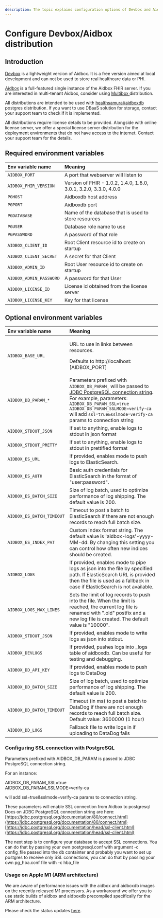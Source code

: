 ```yaml
---
description: The topic explains configuration options of Devbox and Aidbox distributions
---
```


# Configure Devbox/Aidbox distribution

## Introduction

[Devbox](https://hub.docker.com/r/healthsamurai/devbox) is a lightweight version of Aidbox. It is a free version aimed at local development and can not be used to store real healthcare data or PHI.

[Aidbox](https://hub.docker.com/r/healthsamurai/aidboxone) is a full-featured single instance of the Aidbox FHIR server. If you are interested in multi-tenant Aidbox, consider using [Multibox ](https://docs.aidbox.app/getting-started/installation/use-devbox-aidbox)distribution.

All distributions are intended to be used with [healthsamurai/aidboxdb](https://hub.docker.com/r/healthsamurai/aidboxdb) postgres distribution. If you want to use DBaaS solution for storage, contact your support team to check if it is implemented.

All distributions require license details to be provided. Alongside with online license server, we offer a special license server distribution for the deployment environments that do not have access to the internet. Contact your support team for the details.

## Required environment variables

| Env variable name | Meaning |
| :--- | :--- |
| `AIDBOX_PORT` | A port that webserver will listen to |
| `AIDBOX_FHIR_VERSION` | Version of FHIR - 1.0.2, 1.4.0, 1.8.0, 3.0.1, 3.2.0, 3.3.0, 4.0.0 |
| `PGHOST` | Aidboxdb host address |
| `PGPORT` | Aidboxdb port |
| `PGDATABASE` | Name of the database that is used to store resources |
| `PGUSER` | Database role name to use |
| `PGPASSWORD` | A password of that role |
| `AIDBOX_CLIENT_ID` | Root Client resource id to create on startup |
| `AIDBOX_CLIENT_SECRET` | A secret for that Client |
| `AIDBOX_ADMIN_ID` | Root User resource id to create on startup |
| `AIDBOX_ADMIN_PASSWORD` | A password for that User |
| `AIDBOX_LICENSE_ID` | License id obtained from the license server |
| `AIDBOX_LICENSE_KEY` | Key for that license |

## Optional environment variables

<table>
  <thead>
    <tr>
      <th style="text-align:left">Env variable name</th>
      <th style="text-align:left">Meaning</th>
    </tr>
  </thead>
  <tbody>
    <tr>
      <td style="text-align:left"><code>AIDBOX_BASE_URL</code>
      </td>
      <td style="text-align:left">
        <p>URL to use in links between resources.</p>
        <p>Defaults to http://localhost:[AIDBOX_PORT]</p>
      </td>
    </tr>
    <tr>
      <td style="text-align:left"><code>AIDBOX_DB_PARAM_*</code>
      </td>
      <td style="text-align:left">Parameters prefixed with <code>AIDBOX_DB_PARAM_</code> will be passed to
        <a
        href="https://jdbc.postgresql.org/documentation/80/connect.html">JDBC PostgreSQL connection string</a>. For example, parameters: <code>AIDBOX_DB_PARAM_SSL=true</code>  <code>AIDBOX_DB_PARAM_SSLMODE=verify-ca</code> will
          add <code>ssl=true&amp;sslmode=verify-ca</code> params to connection string</td>
    </tr>
    <tr>
      <td style="text-align:left"><code>AIDBOX_STDOUT_JSON</code>
      </td>
      <td style="text-align:left">If set to anything, enable logs to stdout in json format</td>
    </tr>
    <tr>
      <td style="text-align:left"><code>AIDBOX_STDOUT_PRETTY</code>
      </td>
      <td style="text-align:left">If set to anything, enable logs to stdout in prettified format</td>
    </tr>
    <tr>
      <td style="text-align:left"><code>AIDBOX_ES_URL</code>
      </td>
      <td style="text-align:left">If provided, enables mode to push logs to ElasticSearch.</td>
    </tr>
    <tr>
      <td style="text-align:left"><code>AIDBOX_ES_AUTH</code>
      </td>
      <td style="text-align:left">Basic auth credentials for ElasticSearch in the format of &quot;user:password&quot;.</td>
    </tr>
    <tr>
      <td style="text-align:left"><code>AIDBOX_ES_BATCH_SIZE</code>
      </td>
      <td style="text-align:left">Size of log batch, used to optimize performance of log shipping. The default
        value is 200.</td>
    </tr>
    <tr>
      <td style="text-align:left"><code>AIDBOX_ES_BATCH_TIMEOUT</code>
      </td>
      <td style="text-align:left">Timeout to post a batch to ElasticSearch if there are not enough records
        to reach full batch size.</td>
    </tr>
    <tr>
      <td style="text-align:left"><code>AIDBOX_ES_INDEX_PAT</code>
      </td>
      <td style="text-align:left">Custom index format string. The default value is &apos;aidbox-logs&apos;-yyyy-MM-dd.
        By changing this setting you can control how often new indices should be
        created.</td>
    </tr>
    <tr>
      <td style="text-align:left"><code>AIDBOX_LOGS</code>
      </td>
      <td style="text-align:left">If provided, enables mode to pipe logs as json into the file by specified
        path. If ElasticSearch URL is provided then the file is used as a fallback
        in case if ElasticSearch is not available.</td>
    </tr>
    <tr>
      <td style="text-align:left"><code>AIDBOX_LOGS_MAX_LINES</code>
      </td>
      <td style="text-align:left">Sets the limit of log records to push into the file. When the limit is
        reached, the current log file is renamed with &quot;.old&quot; postfix
        and a new log file is created. The default value is &quot;10000&quot;.</td>
    </tr>
    <tr>
      <td style="text-align:left"><code>AIDBOX_STDOUT_JSON</code>
      </td>
      <td style="text-align:left">If provided, enables mode to write logs as json into stdout.</td>
    </tr>
    <tr>
      <td style="text-align:left"><code>AIDBOX_DEVLOGS</code>
      </td>
      <td style="text-align:left">If provided, pushes logs into _logs table of aidboxdb. Can be useful for
        testing and debugging.</td>
    </tr>
    <tr>
      <td style="text-align:left"><code>AIDBOX_DD_API_KEY</code>
      </td>
      <td style="text-align:left">If provided, enables mode to push logs to DataDog</td>
    </tr>
    <tr>
      <td style="text-align:left"><code>AIDBOX_DD_BATCH_SIZE</code>
      </td>
      <td style="text-align:left">Size of log batch, used to optimize performance of log shipping. The default
        value is 200.</td>
    </tr>
    <tr>
      <td style="text-align:left"><code>AIDBOX_DD_BATCH_TIMEOUT</code>
      </td>
      <td style="text-align:left">Timeout (in ms) to post a batch to DataDog if there are not enough records
        to reach full batch size. Default value: 3600000 (1 hour)</td>
    </tr>
    <tr>
      <td style="text-align:left"><code>AIDBOX_DD_LOGS</code>
      </td>
      <td style="text-align:left">Fallback file to write logs in if uploading to DataDog fails</td>
    </tr>
  </tbody>
</table>

### Configuring SSL connection with PostgreSQL

Parameters prefixed with AIDBOX\_DB\_PARAM is passed to JDBC PostgreSQL connection string.

For an instance:

AIDBOX\_DB\_PARAM\_SSL=true  
AIDBOX\_DB\_PARAM\_SSLMODE=verify-ca

will add ssl=true&sslmode=verify-ca params to connection string.

These parameters will enable SSL connection from Aidbox to postgresql Docs on JDBC PostgreSQL connection string are here: [https://jdbc.postgresql.org/documentation/80/connect.html](https://jdbc.postgresql.org/documentation/80/connect.html) [https://jdbc.postgresql.org/documentation/head/ssl-client.html](https://jdbc.postgresql.org/documentation/head/ssl-client.html)

The next step is to configure your database to accept SSL connections. You can do that by passing your own postgresql.conf with argument -c config\_file passed into the db containter and probably you want to set up postgres to receive only SSL connections, you can do that by passing your own pg\_hba.conf file with -c hba\_file

### Usage on Apple M1 \(ARM architecture\)

We are aware of performance issues with the aidbox and aidboxdb images on the recently released M1 processors. As a workaround we offer you to use static builds of aidbox and aidboxdb precompiled specifically for the ARM architecture. 

Please check the status updates [here](https://github.com/Aidbox/Issues/issues/393).


